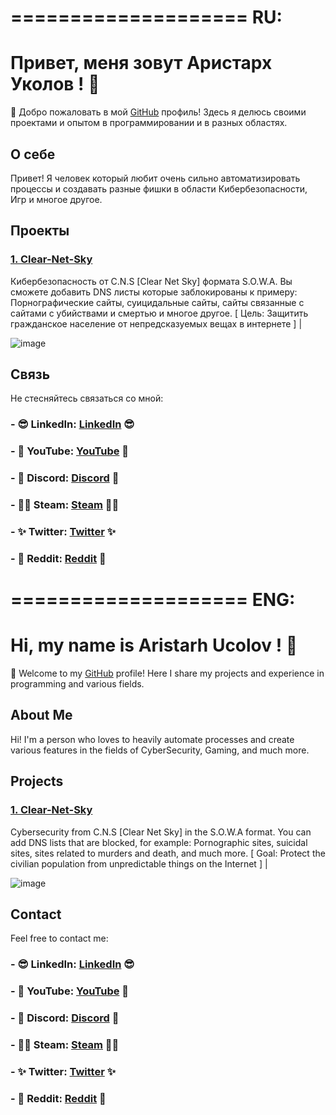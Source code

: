 # ==================== RU:

# Привет, меня зовут Аристарх Уколов ! 👋

🚀 Добро пожаловать в мой [GitHub](https://github.com/AristarhUcolov) профиль! Здесь я делюсь своими проектами и опытом в программировании и в разных областях.

## О себе

Привет! Я человек который любит очень сильно автоматизировать процессы и создавать разные фишки в области Кибербезопасности, Игр и многое другое.

## Проекты

### [1. Clear-Net-Sky](https://github.com/AristarhUcolov/C.N.S-Clear.Net.Sky-S.O.W.A)
Кибербезопасность от C.N.S [Clear Net Sky] формата S.O.W.A. Вы сможете добавить DNS листы которые заблокированы к примеру: Порнографические сайты, суицидальные сайты, сайты связанные с сайтами с убийствами и смертью и многое другое. [ Цель: Защитить гражданское население от непредсказуемых вещах в интернете ] |

 ![image](https://github.com/AristarhUcolov/The-Future-Of-The-Technologies-Corporation/assets/56760026/f3635e6b-edbc-4451-84e8-a29c48bb1854)

## Связь

Не стесняйтесь связаться со мной:

### - 😎 LinkedIn: [LinkedIn](https://www.linkedin.com/in/aristarhucolov/) 😎
### - 💖 YouTube: [YouTube](https://youtube.com/@Aristarh.Ucolov/) 💖
### - 👀 Discord: [Discord](discord.gg/Mz8xMYkM5m/) 👀
### - 🐱‍👤 Steam: [Steam](steamcommunity.com/id/aristarhucolov/) 🐱‍👤
### - ✨ Twitter: [Twitter](https://twitter.com/AristarhUcolov/) ✨
### - 👨 Reddit: [Reddit](https://reddit.com/user/TheOldAristarh/) 👨

# ==================== ENG:

# Hi, my name is Aristarh Ucolov ! 👋

🚀 Welcome to my [GitHub](https://github.com/AristarhUcolov) profile! Here I share my projects and experience in programming and various fields.

## About Me

Hi! I'm a person who loves to heavily automate processes and create various features in the fields of CyberSecurity, Gaming, and much more.

## Projects

### [1. Clear-Net-Sky](https://github.com/AristarhUcolov/C.N.S-Clear.Net.Sky-S.O.W.A)
Cybersecurity from C.N.S [Clear Net Sky] in the S.O.W.A format. You can add DNS lists that are blocked, for example: Pornographic sites, suicidal sites, sites related to murders and death, and much more. [ Goal: Protect the civilian population from unpredictable things on the Internet ] |

![image](https://github.com/AristarhUcolov/C.N.S-Clear.Net.Sky-S.O.W.A/assets/56760026/e5ac6a77-1851-4e4e-93eb-02869adca27d)

## Contact

Feel free to contact me:

### - 😎 LinkedIn: [LinkedIn](https://www.linkedin.com/in/aristarhucolov/) 😎
### - 💖 YouTube: [YouTube](https://youtube.com/@Aristarh.Ucolov/) 💖
### - 👀 Discord: [Discord](discord.gg/Mz8xMYkM5m/) 👀
### - 🐱‍👤 Steam: [Steam](steamcommunity.com/id/aristarhucolov/) 🐱‍👤
### - ✨ Twitter: [Twitter](https://twitter.com/AristarhUcolov/) ✨
### - 👨 Reddit: [Reddit](https://reddit.com/user/TheOldAristarh/) 👨


